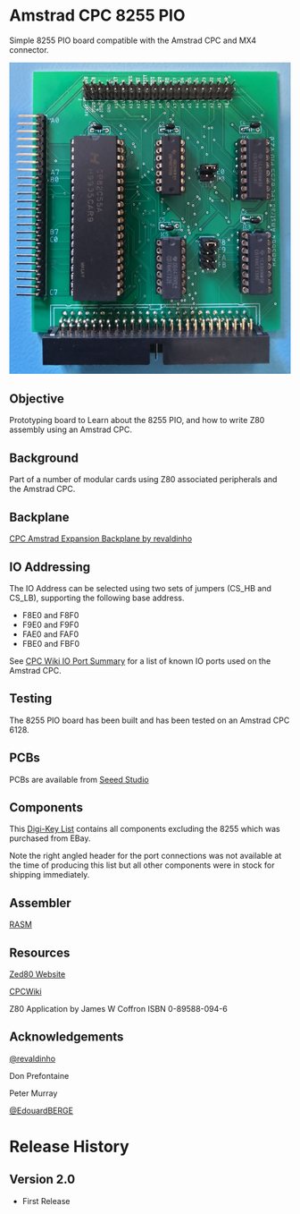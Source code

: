 # Amstrad CPC 8255 PIO
Simple 8255 PIO board compatible with the Amstrad CPC and MX4 connector.

![readme_pic1](https://github.com/rabs664/Amstrad-CPC-8255-PIO/blob/main/Images/assembled-board.jpg)

## Objective
Prototyping board to Learn about the 8255 PIO, and how to write Z80 assembly using an Amstrad CPC.

## Background
Part of a number of modular cards using Z80 associated peripherals and the Amstrad CPC.

## Backplane
[CPC Amstrad Expansion Backplane by revaldinho](https://github.com/revaldinho/cpc_ram_expansion/wiki/CPC-Expansion-Backplane)

## IO Addressing
The IO Address can be selected using two sets of jumpers (CS_HB and CS_LB), supporting the following base address.

* F8E0 and F8F0
* F9E0 and F9F0
* FAE0 and FAF0
* FBE0 and FBF0

See [CPC Wiki IO Port Summary](https://www.cpcwiki.eu/index.php/I/O_Port_Summary) for a list of known IO ports used on the Amstrad CPC.

## Testing
The 8255 PIO board has been built and has been tested on an Amstrad CPC 6128.

## PCBs
PCBs are available from [Seeed Studio](https://www.seeedstudio.com/Amstrad-CPC-8255-PIO-g-1393845)

## Components
This [Digi-Key List](https://www.digikey.co.uk/en/mylists/list/ZWWIHRPLO7 ) contains all components excluding the 8255 which was purchased from EBay.

Note the right angled header for the port connections was not available at the time of producing this list but all other components were in stock for shipping immediately.

## Assembler
[RASM](https://github.com/EdouardBERGE/rasm)

## Resources
[Zed80 Website](http://zed80.com/Z80-RETRO/index_Home.html)

[CPCWiki](https://www.cpcwiki.eu/index.php/Main_Page)

Z80 Application by James W Coffron ISBN 0-89588-094-6

## Acknowledgements
[@revaldinho](https://github.com/revaldinho)

Don Prefontaine 

Peter Murray

[@EdouardBERGE](https://github.com/EdouardBERGE)

# Release History
## Version 2.0
* First Release

